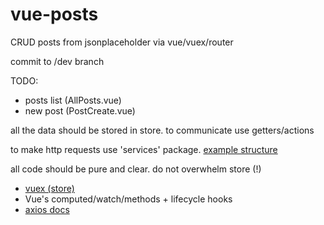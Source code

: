 # vue-posts
CRUD posts from jsonplaceholder via vue/vuex/router

commit to /dev branch

TODO: 
 
  * posts list (AllPosts.vue) 
  * new post (PostCreate.vue)
  
 all the data should be stored in store. to communicate use getters/actions
 
 to make http requests use 'services' package. [example structure](https://github.com/codyseibert/tab-tracker/tree/master/client/src/services)
 
 all code should be pure and clear. do not overwhelm store (!)

* [vuex (store)](https://vuex.vuejs.org/en/core-concepts.html)
* Vue's computed/watch/methods + lifecycle hooks
* [axios docs](https://www.npmjs.com/package/axios)
